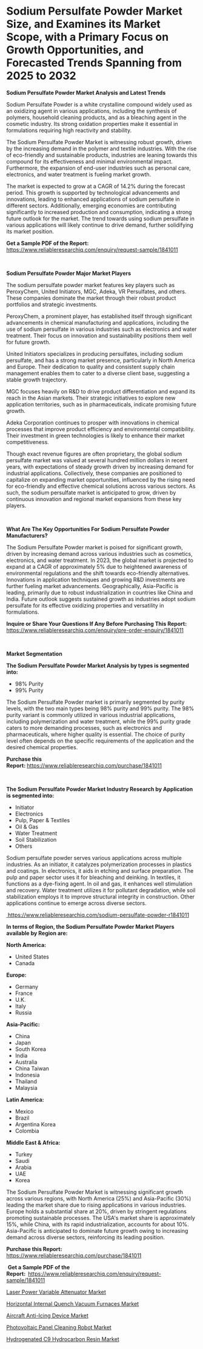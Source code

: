 <p><h1>Sodium Persulfate Powder Market Size, and Examines its Market Scope, with a Primary Focus on Growth Opportunities, and Forecasted Trends Spanning from 2025 to 2032</h1></p><p><strong>Sodium Persulfate Powder Market Analysis and Latest Trends</strong></p>
<p><p>Sodium Persulfate Powder is a white crystalline compound widely used as an oxidizing agent in various applications, including the synthesis of polymers, household cleaning products, and as a bleaching agent in the cosmetic industry. Its strong oxidation properties make it essential in formulations requiring high reactivity and stability.</p><p>The Sodium Persulfate Powder Market is witnessing robust growth, driven by the increasing demand in the polymer and textile industries. With the rise of eco-friendly and sustainable products, industries are leaning towards this compound for its effectiveness and minimal environmental impact. Furthermore, the expansion of end-user industries such as personal care, electronics, and water treatment is fueling market growth.</p><p>The market is expected to grow at a CAGR of 14.2% during the forecast period. This growth is supported by technological advancements and innovations, leading to enhanced applications of sodium persulfate in different sectors. Additionally, emerging economies are contributing significantly to increased production and consumption, indicating a strong future outlook for the market. The trend towards using sodium persulfate in various applications will likely continue to drive demand, further solidifying its market position.</p></p>
<p><strong>Get a Sample PDF of the Report:&nbsp;</strong> <a href="https://www.reliableresearchiq.com/enquiry/request-sample/1841011?utm_campaign=3570&utm_medium=2&utm_source=Github&utm_content=ia&utm_term=03042025&utm_id=sodium-persulfate-powder">https://www.reliableresearchiq.com/enquiry/request-sample/1841011</a></p>
<p>&nbsp;</p>
<p><strong>Sodium Persulfate Powder Major Market Players</strong></p>
<p><p>The sodium persulfate powder market features key players such as PeroxyChem, United Initiators, MGC, Adeka, VR Persulfates, and others. These companies dominate the market through their robust product portfolios and strategic investments.</p><p>PeroxyChem, a prominent player, has established itself through significant advancements in chemical manufacturing and applications, including the use of sodium persulfate in various industries such as electronics and water treatment. Their focus on innovation and sustainability positions them well for future growth.</p><p>United Initiators specializes in producing persulfates, including sodium persulfate, and has a strong market presence, particularly in North America and Europe. Their dedication to quality and consistent supply chain management enables them to cater to a diverse client base, suggesting a stable growth trajectory.</p><p>MGC focuses heavily on R&D to drive product differentiation and expand its reach in the Asian markets. Their strategic initiatives to explore new application territories, such as in pharmaceuticals, indicate promising future growth.</p><p>Adeka Corporation continues to prosper with innovations in chemical processes that improve product efficiency and environmental compatibility. Their investment in green technologies is likely to enhance their market competitiveness.</p><p>Though exact revenue figures are often proprietary, the global sodium persulfate market was valued at several hundred million dollars in recent years, with expectations of steady growth driven by increasing demand for industrial applications. Collectively, these companies are positioned to capitalize on expanding market opportunities, influenced by the rising need for eco-friendly and effective chemical solutions across various sectors. As such, the sodium persulfate market is anticipated to grow, driven by continuous innovation and regional market expansions from these key players.</p></p>
<p>&nbsp;</p>
<p><strong>What Are The Key Opportunities For Sodium Persulfate Powder Manufacturers?</strong></p>
<p><p>The Sodium Persulfate Powder market is poised for significant growth, driven by increasing demand across various industries such as cosmetics, electronics, and water treatment. In 2023, the global market is projected to expand at a CAGR of approximately 5% due to heightened awareness of environmental regulations and the shift towards eco-friendly alternatives. Innovations in application techniques and growing R&D investments are further fueling market advancements. Geographically, Asia-Pacific is leading, primarily due to robust industrialization in countries like China and India. Future outlook suggests sustained growth as industries adopt sodium persulfate for its effective oxidizing properties and versatility in formulations.</p></p>
<p><strong>Inquire or Share Your Questions If Any Before Purchasing This Report:</strong> <a href="https://www.reliableresearchiq.com/enquiry/pre-order-enquiry/1841011?utm_campaign=3570&utm_medium=2&utm_source=Github&utm_content=ia&utm_term=03042025&utm_id=sodium-persulfate-powder">https://www.reliableresearchiq.com/enquiry/pre-order-enquiry/1841011</a></p>
<p>&nbsp;</p>
<p><strong>Market Segmentation</strong></p>
<p><strong>The Sodium Persulfate Powder Market Analysis by types is segmented into:</strong></p>
<p><ul><li>98% Purity</li><li>99% Purity</li></ul></p>
<p><p>The Sodium Persulfate Powder market is primarily segmented by purity levels, with the two main types being 98% purity and 99% purity. The 98% purity variant is commonly utilized in various industrial applications, including polymerization and water treatment, while the 99% purity grade caters to more demanding processes, such as electronics and pharmaceuticals, where higher quality is essential. The choice of purity level often depends on the specific requirements of the application and the desired chemical properties.</p></p>
<p><strong>Purchase this Report:&nbsp;</strong><a href="https://www.reliableresearchiq.com/purchase/1841011?utm_campaign=3570&utm_medium=2&utm_source=Github&utm_content=ia&utm_term=03042025&utm_id=sodium-persulfate-powder">https://www.reliableresearchiq.com/purchase/1841011</a></p>
<p>&nbsp;</p>
<p><strong>The Sodium Persulfate Powder Market Industry Research by Application is segmented into:</strong></p>
<p><ul><li>Initiator</li><li>Electronics</li><li>Pulp, Paper & Textiles</li><li>Oil & Gas</li><li>Water Treatment</li><li>Soil Stabilization</li><li>Others</li></ul></p>
<p><p>Sodium persulfate powder serves various applications across multiple industries. As an initiator, it catalyzes polymerization processes in plastics and coatings. In electronics, it aids in etching and surface preparation. The pulp and paper sector uses it for bleaching and deinking. In textiles, it functions as a dye-fixing agent. In oil and gas, it enhances well stimulation and recovery. Water treatment utilizes it for pollutant degradation, while soil stabilization employs it to improve structural integrity in construction. Other applications continue to emerge across diverse sectors.</p></p>
<p><a href="https://www.reliableresearchiq.com/sodium-persulfate-powder-r1841011?utm_campaign=3570&utm_medium=2&utm_source=Github&utm_content=ia&utm_term=03042025&utm_id=sodium-persulfate-powder">&nbsp;https://www.reliableresearchiq.com/sodium-persulfate-powder-r1841011</a></p>
<p><strong>In terms of Region, the Sodium Persulfate Powder Market Players available by Region are:</strong></p>
<p>
    <p> <strong> North America: </strong>
        <ul>
            <li>United States</li>
            <li>Canada</li>
        </ul>
        </p> 
    <p> <strong> Europe: </strong>
        <ul>
            <li>Germany</li>
            <li>France</li>
            <li>U.K.</li>
            <li>Italy</li>
            <li>Russia</li>
        </ul>
        </p> 
    <p> <strong> Asia-Pacific: </strong>
        <ul>
            <li>China</li>
            <li>Japan</li>
            <li>South Korea</li>
            <li>India</li>
            <li>Australia</li>
            <li>China Taiwan</li>
            <li>Indonesia</li>
            <li>Thailand</li>
            <li>Malaysia</li>
        </ul>
        </p> 
    <p> <strong> Latin America: </strong>
        <ul>
            <li>Mexico</li>
            <li>Brazil</li>
            <li>Argentina Korea</li>
            <li>Colombia</li>
        </ul>
        </p> 
    <p> <strong> Middle East & Africa: </strong>
        <ul>
            <li>Turkey</li>
            <li>Saudi</li>
            <li>Arabia</li>
            <li>UAE</li>
            <li>Korea</li>
        </ul>
    </p>
    </p>
<p><p>The Sodium Persulfate Powder Market is witnessing significant growth across various regions, with North America (25%) and Asia-Pacific (30%) leading the market share due to rising applications in various industries. Europe holds a substantial share at 20%, driven by stringent regulations promoting sustainable processes. The USA's market share is approximately 15%, while China, with its rapid industrialization, accounts for about 10%. Asia-Pacific is anticipated to dominate future growth owing to increasing demand across diverse sectors, reinforcing its leading position.</p></p>
<p><strong>Purchase this Report: </strong><a href="https://www.reliableresearchiq.com/purchase/1841011?utm_campaign=3570&utm_medium=2&utm_source=Github&utm_content=ia&utm_term=03042025&utm_id=sodium-persulfate-powder">https://www.reliableresearchiq.com/purchase/1841011</a></p>
<p>&nbsp;<strong>Get a Sample PDF of the Report:&nbsp;&nbsp;</strong><a href="https://www.reliableresearchiq.com/enquiry/request-sample/1841011?utm_campaign=3570&utm_medium=2&utm_source=Github&utm_content=ia&utm_term=03042025&utm_id=sodium-persulfate-powder">https://www.reliableresearchiq.com/enquiry/request-sample/1841011</a></p>
<p><strong></strong></p>
<p><p><a href="https://www.linkedin.com/pulse/key-trends-driving-laser-power-variable-attenuator-market-yfmyc?utm_campaign=3570&utm_medium=2&utm_source=Github&utm_content=ia&utm_term=03042025&utm_id=sodium-persulfate-powder">Laser Power Variable Attenuator Market</a></p><p><a href="https://www.linkedin.com/pulse/scope-trends-horizontal-internal-quench-vacuum-furnaces-market-2hitc?utm_campaign=3570&utm_medium=2&utm_source=Github&utm_content=ia&utm_term=03042025&utm_id=sodium-persulfate-powder">Horizontal Internal Quench Vacuum Furnaces Market</a></p><p><a href="https://www.linkedin.com/pulse/exploring-growth-opportunities-aircraft-anti-icing-device-market-btsic?utm_campaign=3570&utm_medium=2&utm_source=Github&utm_content=ia&utm_term=03042025&utm_id=sodium-persulfate-powder">Aircraft Anti-Icing Device Market</a></p><p><a href="https://www.linkedin.com/pulse/photovoltaic-panel-cleaning-robot-market-evaluation-leading-dfsec?utm_campaign=3570&utm_medium=2&utm_source=Github&utm_content=ia&utm_term=03042025&utm_id=sodium-persulfate-powder">Photovoltaic Panel Cleaning Robot Market</a></p><p><a href="https://github.com/prantoblouin/Market-Research-Report-List-1/blob/main/hydrogenated-c9-hydrocarbon-resin-market.md?utm_campaign=3570&utm_medium=2&utm_source=Github&utm_content=ia&utm_term=03042025&utm_id=sodium-persulfate-powder">Hydrogenated C9 Hydrocarbon Resin Market</a></p></p>